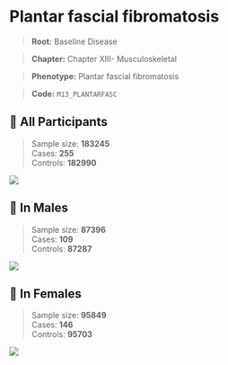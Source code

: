 # Plantar fascial fibromatosis

> **Root:** Baseline Disease  

> **Chapter:** Chapter XIII- Musculoskeletal  

> **Phenotype:** Plantar fascial fibromatosis  

> **Code:** `M13_PLANTARFASC`

## 🧪 All Participants  
> Sample size: **183245**  
> Cases: **255**  
> Controls: **182990**
<img src="/Disease/Figures/ALL/Incidence/M13_PLANTARFASC.png"/>
<CsvTable src="/Disease/Data/ALL/Incidence/COX_M13_PLANTARFASC.csv" label="🔍 View full results" />

## 👨 In Males  
> Sample size: **87396**  
> Cases: **109**  
> Controls: **87287**
<img src="/Disease/Figures/Male/Incidence/M13_PLANTARFASC.png"/>
<CsvTable src="/Disease/Data/Male/Incidence/COX_M13_PLANTARFASC.csv" label="🔍 View full results" />

## 👩 In Females  
> Sample size: **95849**  
> Cases: **146**  
> Controls: **95703**
<img src="/Disease/Figures/Female/Incidence/M13_PLANTARFASC.png"/>
<CsvTable src="/Disease/Data/Female/Incidence/COX_M13_PLANTARFASC.csv" label="🔍 View full results" />
